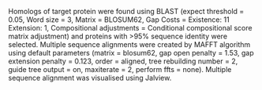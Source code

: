 Homologs of target protein were found using BLAST (expect threshold = 0.05, Word size = 3, Matrix = BLOSUM62, Gap Costs = Existence: 11 Extension: 1, Compositional adjustments  = Conditional compositional score matrix adjustment) and proteins with >95% sequence identity were selected. Multiple sequence alignments were created by MAFFT algorithm using default parameters (matrix = blosum62, gap open penalty = 1.53, gap extension penalty = 0.123, order = aligned, tree rebuilding number = 2, guide tree output = on, maxiterate = 2, perform ffts = none). Multiple sequence alignment was visualised using Jalview. 